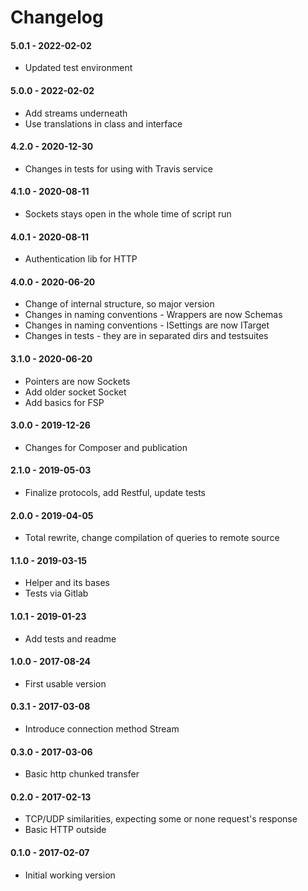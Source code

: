 Changelog
=========

#### 5.0.1 - 2022-02-02

* Updated test environment

#### 5.0.0 - 2022-02-02

* Add streams underneath
* Use translations in class and interface

#### 4.2.0 - 2020-12-30

* Changes in tests for using with Travis service

#### 4.1.0 - 2020-08-11

* Sockets stays open in the whole time of script run

#### 4.0.1 - 2020-08-11

* Authentication lib for HTTP

#### 4.0.0 - 2020-06-20

* Change of internal structure, so major version
* Changes in naming conventions - Wrappers are now Schemas
* Changes in naming conventions - ISettings are now ITarget
* Changes in tests - they are in separated dirs and testsuites

#### 3.1.0 - 2020-06-20

* Pointers are now Sockets
* Add older socket Socket
* Add basics for FSP

#### 3.0.0 - 2019-12-26

* Changes for Composer and publication

#### 2.1.0 - 2019-05-03

* Finalize protocols, add Restful, update tests

#### 2.0.0 - 2019-04-05

* Total rewrite, change compilation of queries to remote source

#### 1.1.0 - 2019-03-15

* Helper and its bases
* Tests via Gitlab

#### 1.0.1 - 2019-01-23

* Add tests and readme

#### 1.0.0 - 2017-08-24

* First usable version

#### 0.3.1 - 2017-03-08

* Introduce connection method Stream

#### 0.3.0 - 2017-03-06

* Basic http chunked transfer

#### 0.2.0 - 2017-02-13

* TCP/UDP similarities, expecting some or none request's response
* Basic HTTP outside

#### 0.1.0 - 2017-02-07

* Initial working version
